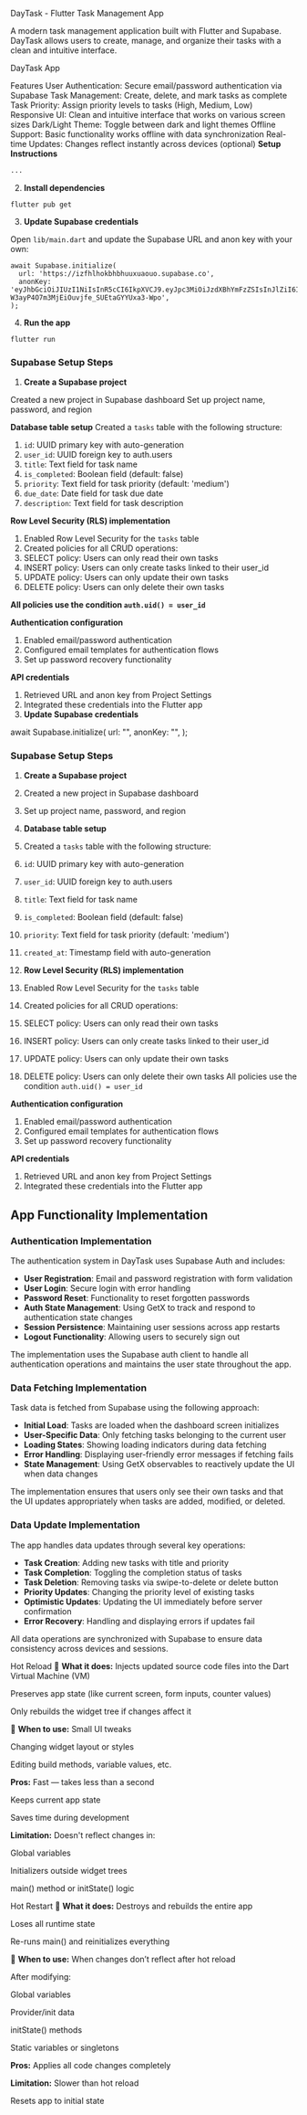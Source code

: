 
DayTask - Flutter Task Management App

A modern task management application built with Flutter and Supabase. DayTask allows users to create, manage, and organize their tasks with a clean and intuitive interface.

DayTask App

Features
User Authentication: Secure email/password authentication via Supabase
Task Management: Create, delete, and mark tasks as complete
Task Priority: Assign priority levels to tasks (High, Medium, Low)
Responsive UI: Clean and intuitive interface that works on various screen sizes
Dark/Light Theme: Toggle between dark and light themes
Offline Support: Basic functionality works offline with data synchronization
Real-time Updates: Changes reflect instantly across devices (optional)
**Setup Instructions**
```markdown project="DayTask" file="README.md"
...
```

2. **Install dependencies**


```shellscript
flutter pub get
```

3. **Update Supabase credentials**


Open `lib/main.dart` and update the Supabase URL and anon key with your own:

```plaintext
await Supabase.initialize(
  url: 'https://izfhlhokbhbhuuxuaouo.supabase.co',
  anonKey: 'eyJhbGciOiJIUzI1NiIsInR5cCI6IkpXVCJ9.eyJpc3MiOiJzdXBhYmFzZSIsInJlZiI6Iml6ZmhsaG9rYmhiaHV1eHVhb3VvIiwicm9sZSI6ImFub24iLCJpYXQiOjE3NDUxNTYzNjcsImV4cCI6MjA2MDczMjM2N30.M09R1-W3ayP4O7m3MjEiOuvjfe_SUEtaGYYUxa3-Wpo',
);
```

4. **Run the app**


```shellscript
flutter run
```

### Supabase Setup Steps

1. **Create a Supabase project**

 Created a new project in Supabase dashboard
 Set up project name, password, and region

**Database table setup**
Created a `tasks` table with the following structure:

1. `id`: UUID primary key with auto-generation
2. `user_id`: UUID foreign key to auth.users
3. `title`: Text field for task name
4. `is_completed`: Boolean field (default: false)
5. `priority`: Text field for task priority (default: 'medium')
6. `due_date`: Date field for task due date
7. `description`: Text field for task description

 **Row Level Security (RLS) implementation**
1. Enabled Row Level Security for the `tasks` table
2. Created policies for all CRUD operations:
1. SELECT policy: Users can only read their own tasks
2. INSERT policy: Users can only create tasks linked to their user_id
3. UPDATE policy: Users can only update their own tasks
4. DELETE policy: Users can only delete their own tasks

 **All policies use the condition `auth.uid() = user_id`**

 **Authentication configuration**
1. Enabled email/password authentication
2. Configured email templates for authentication flows
3. Set up password recovery functionality

**API credentials**
1. Retrieved URL and anon key from Project Settings
2. Integrated these credentials into the Flutter app
3. **Update Supabase credentials**

await Supabase.initialize(
  url: "",
  anonKey: "",
);

### Supabase Setup Steps

1. **Create a Supabase project**

1. Created a new project in Supabase dashboard
2. Set up project name, password, and region


2. **Database table setup**

1. Created a `tasks` table with the following structure:

1. `id`: UUID primary key with auto-generation
2. `user_id`: UUID foreign key to auth.users
3. `title`: Text field for task name
4. `is_completed`: Boolean field (default: false)
5. `priority`: Text field for task priority (default: 'medium')
6. `created_at`: Timestamp field with auto-generation

3. **Row Level Security (RLS) implementation**

1. Enabled Row Level Security for the `tasks` table
2. Created policies for all CRUD operations:

1. SELECT policy: Users can only read their own tasks
2. INSERT policy: Users can only create tasks linked to their user_id
3. UPDATE policy: Users can only update their own tasks
4. DELETE policy: Users can only delete their own tasks
All policies use the condition `auth.uid() = user_id`


**Authentication configuration**

1. Enabled email/password authentication
2. Configured email templates for authentication flows
3. Set up password recovery functionality

**API credentials**

1. Retrieved URL and anon key from Project Settings
2. Integrated these credentials into the Flutter app

## App Functionality Implementation

### Authentication Implementation

The authentication system in DayTask uses Supabase Auth and includes:
- **User Registration**: Email and password registration with form validation
- **User Login**: Secure login with error handling
- **Password Reset**: Functionality to reset forgotten passwords
- **Auth State Management**: Using GetX to track and respond to authentication state changes
- **Session Persistence**: Maintaining user sessions across app restarts
- **Logout Functionality**: Allowing users to securely sign out


The implementation uses the Supabase auth client to handle all authentication operations and maintains the user state throughout the app.

### Data Fetching Implementation

Task data is fetched from Supabase using the following approach:

- **Initial Load**: Tasks are loaded when the dashboard screen initializes
- **User-Specific Data**: Only fetching tasks belonging to the current user
- **Loading States**: Showing loading indicators during data fetching
- **Error Handling**: Displaying user-friendly error messages if fetching fails
- **State Management**: Using GetX observables to reactively update the UI when data changes


The implementation ensures that users only see their own tasks and that the UI updates appropriately when tasks are added, modified, or deleted.

### Data Update Implementation

The app handles data updates through several key operations:

- **Task Creation**: Adding new tasks with title and priority
- **Task Completion**: Toggling the completion status of tasks
- **Task Deletion**: Removing tasks via swipe-to-delete or delete button
- **Priority Updates**: Changing the priority level of existing tasks
- **Optimistic Updates**: Updating the UI immediately before server confirmation
- **Error Recovery**: Handling and displaying errors if updates fail

All data operations are synchronized with Supabase to ensure data consistency across devices and sessions.

 Hot Reload
🔹 **What it does:**
Injects updated source code files into the Dart Virtual Machine (VM)

Preserves app state (like current screen, form inputs, counter values)

Only rebuilds the widget tree if changes affect it

🔹 **When to use:**
Small UI tweaks

Changing widget layout or styles

Editing build methods, variable values, etc.

 **Pros:**
Fast — takes less than a second

Keeps current app state

Saves time during development

 **Limitation:**
Doesn't reflect changes in:

Global variables

Initializers outside widget trees

main() method or initState() logic

Hot Restart
🔹 **What it does:**
Destroys and rebuilds the entire app

Loses all runtime state

Re-runs main() and reinitializes everything

🔹 **When to use:**
When changes don’t reflect after hot reload

After modifying:

Global variables

Provider/init data

initState() methods

Static variables or singletons

 **Pros:**
Applies all code changes completely

 **Limitation:**
Slower than hot reload

Resets app to initial state

